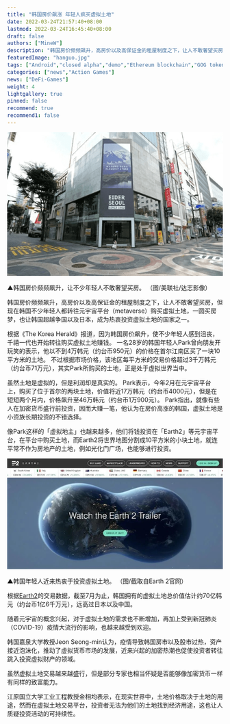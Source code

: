 ```yaml
---
title: "韩国房价飙涨 年轻人疯买虚拟土地"
date: 2022-03-24T21:57:40+08:00
lastmod: 2022-03-24T16:45:40+08:00
draft: false
authors: ["MineW"]
description: "韩国房价频频飙升，高房价以及高保证金的租屋制度之下，让人不敢奢望买房，但现在韩国不少年轻人都转往元宇宙平台购买虚拟土地，一圆买房梦，也让韩国超越争国以及日本，成为热衷投资虚拟土地的国家之一。"
featuredImage: "hanguo.jpg"
tags: ["Android","closed alpha","demo","Ethereum blockchain","GOG token","Guild of Guardians","mobile games"]
categories: ["news","Action Games"]
news: ["DeFi-Games"]
weight: 4
lightgallery: true
pinned: false
recommend: true
recommend1: false
---
```




![1ebfceb9ad91c1fb29f07ea2064640f7](1ebfceb9ad91c1fb29f07ea2064640f7.png)

▲韩国房价频频飙升，让不少年轻人不敢奢望买房。 （图/美联社/达志影像）

韩国房价频频飙升，高房价以及高保证金的租屋制度之下，让人不敢奢望买房，但现在韩国不少年轻人都转往元宇宙平台（metaverse）购买虚拟土地，一圆买房梦，也让韩国超越争国以及日本，成为热衷投资虚拟土地的国家之一。

根据《The Korea Herald》报道，因为韩国房价飙升，使不少年轻人感到沮丧，千禧一代也开始转往购买虚拟土地赚钱。 一名28岁的韩国年轻人Park曾向朋友开玩笑的表示，他以不到4万韩元（约台币950元）的价格在首尔江南区买了一块10平方米的土地。 不过根据市场价格，该地区每平方米的交易价格超过3千万韩元（约台币71万元），其实Park所购买的土地，正是处于虚拟世界当中。

虽然土地是虚拟的，但是利润却是真实的。 Park表示，今年2月在元宇宙平台上，购买了位于首尔的两块土地，价值将近17万韩元（约台币4000元），但是在短短两个月内，价格飙升至46万韩元（约台币1万900元）。 Park指出，就像有些人在加密货币盛行前投资，因而大赚一笔，他认为在房价高涨的韩国，虚拟土地是小资族长期投资的不错选择。

像Park这样的「虚拟地主」也越来越多，他们将钱投资在「Earth2」等元宇宙平台，在平台中购买土地，而Earth2将世界地图分割成10平方米的小块土地，就连平常不作为房地产的土地，例如光化门广场，也能够进行投资。

![aa6a73ee13a40152eb377f26179586b6](aa6a73ee13a40152eb377f26179586b6.jpg)

▲韩国年轻人近来热衷于投资虚拟土地。 （图/截取自Earth 2官网）

根据[Earth2](https://app.earth2.io/#leaderboard)的交易数据，截至7月为止，韩国拥有的虚拟土地总价值估计约70亿韩元（约台币1亿6千万元），远高过日本以及中国。

随着元宇宙的概念兴起，对于虚拟土地的需求也不断增加，再加上受到新冠肺炎（COVID-19）疫情大流行的影响，也越来越受到欢迎。

韩国嘉泉大学教授Jeon Seong-min认为，疫情导致韩国房市以及股市过热，资产接近泡沫化，推动了虚拟货币市场的发展，近来兴起的加密热潮也促使投资者转往跳入投资虚拟财产的领域。

虽然虚拟土地交易越来越盛行，但是部分专家也相当怀疑是否能够像加密货币一样有同样的致富能力。

江原国立大学工业工程教授金相均表示，在现实世界中，土地价格取决于土地的用途，然而在虚拟土地交易平台，投资者无法为他们的土地找到经济用途，这也让人质疑投资活动的可持续性。